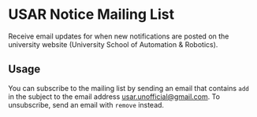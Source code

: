 # USAR Notice Mailing List

Receive email updates for when new notifications are posted on the university website (University School of Automation &
Robotics).

## Usage

You can subscribe to the mailing list by sending an email that contains `add` in the subject to the email address
[usar.unofficial@gmail.com](mailto:usar.unofficial@gmail.com). To unsubscribe, send an email with `remove` instead.